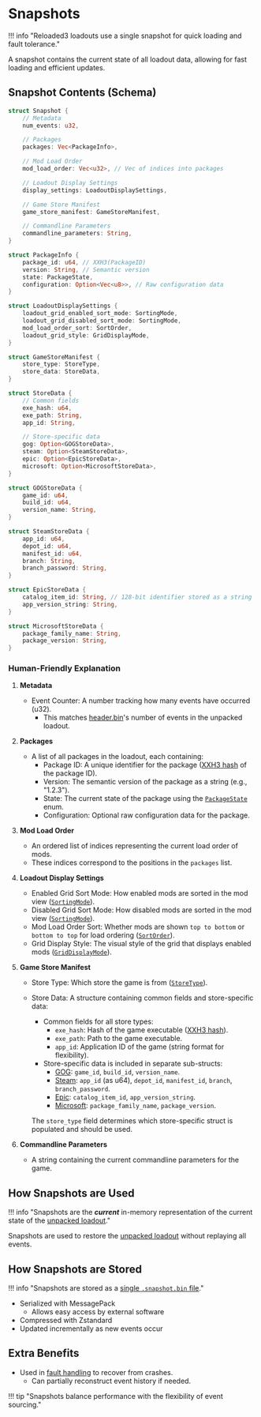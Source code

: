 # Snapshots

!!! info "Reloaded3 loadouts use a single snapshot for quick loading and fault tolerance."

A snapshot contains the current state of all loadout data, allowing for fast loading and efficient updates.

## Snapshot Contents (Schema)

```rust
struct Snapshot {
    // Metadata
    num_events: u32,

    // Packages
    packages: Vec<PackageInfo>,

    // Mod Load Order
    mod_load_order: Vec<u32>, // Vec of indices into packages

    // Loadout Display Settings
    display_settings: LoadoutDisplaySettings,

    // Game Store Manifest
    game_store_manifest: GameStoreManifest,

    // Commandline Parameters
    commandline_parameters: String,
}

struct PackageInfo {
    package_id: u64, // XXH3(PackageID)
    version: String, // Semantic version
    state: PackageState,
    configuration: Option<Vec<u8>>, // Raw configuration data
}

struct LoadoutDisplaySettings {
    loadout_grid_enabled_sort_mode: SortingMode,
    loadout_grid_disabled_sort_mode: SortingMode,
    mod_load_order_sort: SortOrder,
    loadout_grid_style: GridDisplayMode,
}

struct GameStoreManifest {
    store_type: StoreType,
    store_data: StoreData,
}

struct StoreData {
    // Common fields
    exe_hash: u64,
    exe_path: String,
    app_id: String,

    // Store-specific data
    gog: Option<GOGStoreData>,
    steam: Option<SteamStoreData>,
    epic: Option<EpicStoreData>,
    microsoft: Option<MicrosoftStoreData>,
}

struct GOGStoreData {
    game_id: u64,
    build_id: u64,
    version_name: String,
}

struct SteamStoreData {
    app_id: u64,
    depot_id: u64,
    manifest_id: u64,
    branch: String,
    branch_password: String,
}

struct EpicStoreData {
    catalog_item_id: String, // 128-bit identifier stored as a string
    app_version_string: String,
}

struct MicrosoftStoreData {
    package_family_name: String,
    package_version: String,
}
```

### Human-Friendly Explanation

1. **Metadata**
    - Event Counter: A number tracking how many events have occurred (u32).
        - This matches [header.bin][headerbin]'s number of events in the unpacked loadout.

2. **Packages**
    - A list of all packages in the loadout, each containing:
        - Package ID: A unique identifier for the package ([XXH3 hash][hashing] of the package ID).
        - Version: The semantic version of the package as a string (e.g., "1.2.3").
        - State: The current state of the package using the [`PackageState`][packagestate] enum.
        - Configuration: Optional raw configuration data for the package.

3. **Mod Load Order**
    - An ordered list of indices representing the current load order of mods.
    - These indices correspond to the positions in the `packages` list.

4. **Loadout Display Settings**
    - Enabled Grid Sort Mode: How enabled mods are sorted in the mod view ([`SortingMode`][sortingmode]).
    - Disabled Grid Sort Mode: How disabled mods are sorted in the mod view ([`SortingMode`][sortingmode]).
    - Mod Load Order Sort: Whether mods are shown `top to bottom` or `bottom to top` for load ordering ([`SortOrder`][sortorder]).
    - Grid Display Style: The visual style of the grid that displays enabled mods ([`GridDisplayMode`][griddisplaymode]).

5. **Game Store Manifest**
    - Store Type: Which store the game is from ([`StoreType`][storetype]).
    - Store Data: A structure containing common fields and store-specific data:
        - Common fields for all store types:
            - `exe_hash`: Hash of the game executable ([XXH3 hash][hashing]).
            - `exe_path`: Path to the game executable.
            - `app_id`: Application ID of the game (string format for flexibility).
        - Store-specific data is included in separate sub-structs:
            - [GOG][gog-store-data]: `game_id`, `build_id`, `version_name`.
            - [Steam][steam-store-data]: `app_id` (as u64), `depot_id`, `manifest_id`, `branch`, `branch_password`.
            - [Epic][epic-store-data]: `catalog_item_id`, `app_version_string`.
            - [Microsoft][microsoft-store-data]: `package_family_name`, `package_version`.

        The `store_type` field determines which store-specific struct is populated and should be used.

6. **Commandline Parameters**
    - A string containing the current commandline parameters for the game.

## How Snapshots are Used

!!! info "Snapshots are the ***current*** in-memory representation of the current state of the [unpacked loadout][unpacked]."

Snapshots are used to restore the [unpacked loadout][unpacked] without replaying all events.

## How Snapshots are Stored

!!! info "Snapshots are stored as a [single `.snapshot.bin` file][loadout-location]."

- Serialized with MessagePack
    - Allows easy access by external software
- Compressed with Zstandard
- Updated incrementally as new events occur


## Extra Benefits

- Used in [fault handling][fault-handling] to recover from crashes.
    - Can partially reconstruct event history if needed.

!!! tip "Snapshots balance performance with the flexibility of event sourcing."

[max-numbers]: ./DataTypes.md#max-numbers
[hashing]: ../../../../Common/Hashing.md
[packagestate]: ./DataTypes.md#packagestate
[sortingmode]: ./DataTypes.md#sortingmode
[sortorder]: ./DataTypes.md#sortorder
[griddisplaymode]: ./DataTypes.md#griddisplaymode
[storetype]: ./DataTypes.md#storetype
[fault-handling]: ../About.md#fault-handling
[headerbin]: ./Unpacked.md#headerbin
[gog-store-data]: ./Unpacked.md#gog
[steam-store-data]: ./Unpacked.md#steam
[epic-store-data]: ./Unpacked.md#epic
[microsoft-store-data]: ./Unpacked.md#microsoft
[unpacked]: ./Unpacked.md
[loadout-location]: ../About.md#location